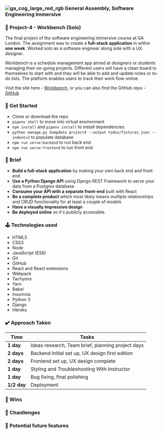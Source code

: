 ### ![ga_cog_large_red_rgb](https://cloud.githubusercontent.com/assets/40461/8183776/469f976e-1432-11e5-8199-6ac91363302b.png) General Assembly, Software Engineering Immersive


### 🚩 Project-4 - Workbench (Solo) ###

The final project of the software engineering immersive course at GA London. The assignment was to create a **full-stack application** in within **one week**. Worked solo as a software engineer along side with a UX designer.

Workbench is a schedule management app aimed at designers or students managing their on-going projects. Different users will have a clean board to themselves to start with and they will be able to add and update notes or to-do lists. The platform enables users to track their work flow online. 

Visit the site here - [Workbench](https://project-4-workbench.herokuapp.com/#/), or you can also find the GitHub repo - [GitHub](https://github.com/Aichi-Chang/project-4)



### :rocket: Get Started ###

* Clone or download the repo
* `pipenv shell` to move into virtual environment
* `npm install` and `pipenv install` to install dependencies
* `python manage.py dumpdata project4 --output todos/fixtures.json --indent=2` to populate database
* `npm run serve:backend` to run back end
* `npm run serve:frontend` to run front end


### 📝 Brief ###

* **Build a full-stack application** by making your own back end and front end
* **Use a Python Django API** using Django REST Framework to serve your data from a Postgres database
* **Consume your API with a separate front-end** built with React
* **Be a complete product** which most likely means multiple relationships and CRUD functionality for at least a couple of models
* **Have a visually impressive design**
* **Be deployed online** so it's publicly accessible.


### 🕹 Technologies used ###

* HTML5
* CSS3
* Node
* JavaScript (ES6)
* Git
* GitHub
* React and React extensions
* Webpack
* Tachyons
* Yarn
* Babel
* Insomnia
* Python 3
* Django
* Heroku


### ✔️ Approach Taken ###

| Time      | Tasks         |
| ------------- |-------------|
| **1 day**    |  Ideas research, Team brief, planning project days   |
| **2  days**     |  Backend Initial set up, UX design first edition  |
| **2 days**  | Frontend set up, UX design complete      |
| **1 day**  | Styling and Troubleshooting With Instructor   |
| **1 day** | Bug fixing, final polishing  |
| **1/2 day** | Deployment     |

### 🤗 Wins ###

### 🧐 Chanllenges ###

### 🔮 Potential future features ###
